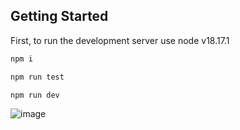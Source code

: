 ## Getting Started

First, to run the development server use node v18.17.1

```bash
npm i

npm run test

npm run dev

```

![image](https://github.com/joaochioda/next-redux/assets/47106171/d93d48ae-3084-4dab-847b-9d67e00a991d)
